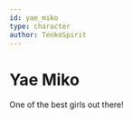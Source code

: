 ```yaml
---
id: yae_miko
type: character
author: TenkoSpirit
---
```


# Yae Miko

One of the best girls out there!